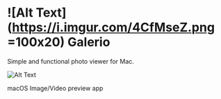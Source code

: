 # ![Alt Text](https://i.imgur.com/4CfMseZ.png =100x20) Galerio

Simple and functional photo viewer for Mac.




![Alt Text](https://i.imgur.com/sC4bXws.jpg)

macOS Image/Video preview app

